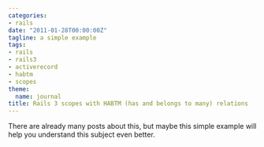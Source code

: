 ```yaml
---
categories:
- rails
date: "2011-01-28T00:00:00Z"
tagline: a simple example
tags:
- rails
- rails3
- activerecord
- habtm
- scopes
theme:
  name: journal
title: Rails 3 scopes with HABTM (has and belongs to many) relations
---
```



There are already many posts about this, but maybe this simple example will help you understand this subject even better.

<script src="https://gist.github.com/800262.js"> </script>
